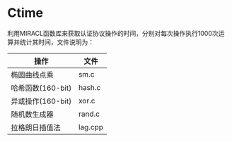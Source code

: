 # Ctime

利用MIRACL函数库来获取认证协议操作的时间，分别对每次操作执行1000次运算并统计其时间，文件说明为：

| 操作              | 文件    |
| ----------------- | ------- |
| 椭圆曲线点乘      | sm.c    |
| 哈希函数(160-bit) | hash.c  |
| 异或操作(160-bit) | xor.c   |
| 随机数生成器      | rand.c  |
| 拉格朗日插值法    | lag.cpp |

